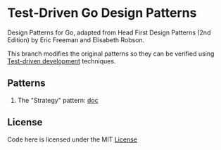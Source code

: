 # Test-Driven Go Design Patterns

Design Patterns for Go, adapted from Head First Design Patterns (2nd Edition) by Eric Freeman and
Elisabeth Robson.

This branch modifies the original patterns so they can be verified using
[Test-driven development](https://en.wikipedia.org/wiki/Test-driven_development) techniques.

## Patterns

1. The "Strategy" pattern: [doc](./strategy/doc.go)

## License

Code here is licensed under the MIT [License](./LICENSE)
